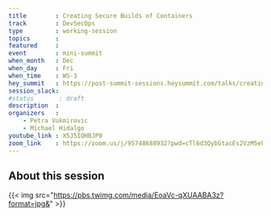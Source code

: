 ```yaml
---
title        : Creating Secure Builds of Containers
track        : DevSecOps
type         : working-session
topics       :
featured     :
event        : mini-summit
when_month   : Dec
when_day     : Fri
when_time    : WS-3
hey_summit   : https://post-summit-sessions.heysummit.com/talks/creating-secure-builds-of-containers/
session_slack:
#status       : draft
description  :
organizers   :
    - Petra Vukmirovic
    - Michael Hidalgo
youtube_link : X5J5IQHBJP0
zoom_link    : https://zoom.us/j/95748688932?pwd=cTl6d3QybGtacEs2VzM5ekZDNFM5dz09
---
```


## About this session

{{< img src="https://pbs.twimg.com/media/EoaVc-qXUAABA3z?format=jpg&" >}}
